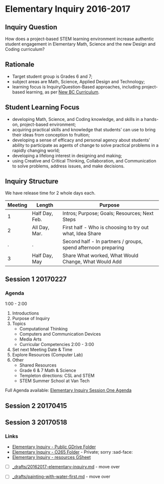 # Elementary Inquiry 2016-2017

## Inquiry Question
How does a project-based STEM learning environment increase authentic student engagement in Elementary Math, Science and the new Design and Coding curriculum?

## Rationale
- Target student group is Grades 6 and 7; 
- subject areas are Math, Science, Applied Design and Technology; 
- learning focus is Inquiry/Question-Based approaches, including project-based learning, as per [New BC Curriculum](https://curriculum.gov.bc.ca/curriculum/overview).

## Student Learning Focus
- developing Math, Science, and Coding knowledge, and skills in a hands-on, project-based environment;
- acquiring practical skills and knowledge that students’ can use to bring their ideas from conception to fruition;
- developing a sense of efficacy and personal agency about students’ ability to participate as agents of change to solve practical problems in a rapidly changing world;
- developing a lifelong interest in designing and making;
- using Creative and Critical Thinking, Collaboration, and Communication to solve problems, address issues, and make decisions.

## Inquiry Structure
We have release time for 2 whole days each. 

Meeting | Length | Purpose
--- | --- |---
1 | Half Day, Feb. | Intros; Purpose; Goals; Resources; Next Steps
2 | All Day, Mar. | First half - Who is choosing to try out what, Idea Share
. |. | Second half - In partners / groups, spend afternoon preparing
3 | Half Day, May | Share What worked, What Would Change, What Would Add


## Session 1 20170227
### Agenda
1:00  - 2:00
  1. Introductions
  2. Purpose of Inquiry
  3. Topics
     - Computational Thinking
     - Computers and Communication Devices
     - Media Arts
     - Curricular Competencies
2:00  - 3:00
  4. Set next Meeting Date & Time 
  5. Explore Resources (Computer Lab)
  6. Other
     - Shared Resources
     - Grade 6 & 7 Math & Science
     - Templeton directions: CSL and STEM
     - STEM Summer School at Van Tech

Full Agenda available: [Elementary Inquiry Session One Agenda](session-one-agenda.md)



## Session 2 20170415

## Session 3 20170518

### Links
- [Elementary Inquiry - Public GDrive Folder](https://drive.google.com/open?id=0BysMfTbvAUUVLWZwc09rOVJYa1k)
- [Elementary Inquiry - O265 Folder](https://vsbworld-my.sharepoint.com/personal/cjanze_vsb_bc_ca/_layouts/15/onedrive.aspx?id=%2Fpersonal%2Fcjanze_vsb_bc_ca%2FDocuments%2FInquiry%2F20162017-ElementarySTEMADSTCoding&FolderCTID=0x01200081E60F4837F90645810CD018F9ED4888) - Private; sorry :sad-face:
- [Elementary Inquiry - resources GSheet](https://drive.google.com/file/d/0BysMfTbvAUUVelF2S2hnZG5xS0U/view)
- [ ] [\_drafts/20162017-elementary-inquiry.md](https://github.com/janzeteachesit/100-days-of-writing/blob/master/_drafts/20162017-elementary-inquiry.md) - move over
- [ ] [\_drafts/painting-with-water-first.md](https://github.com/janzeteachesit/100-days-of-writing/blob/master/_drafts/painting-with-water-first.md) - move over



